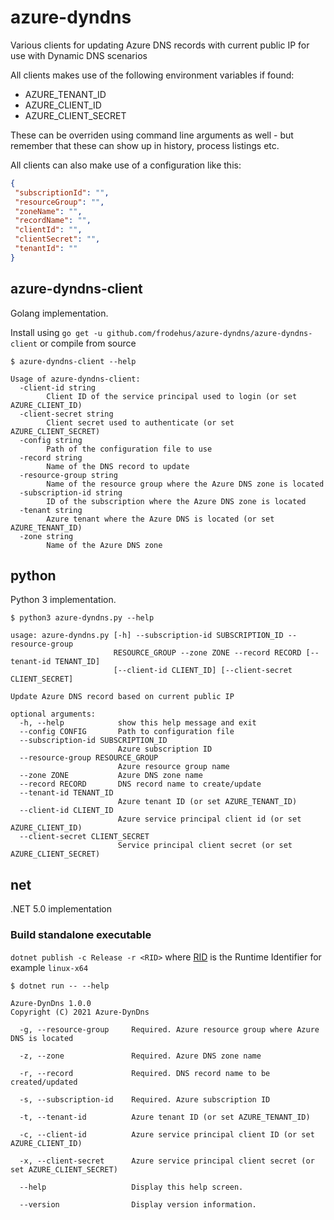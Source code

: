 # azure-dyndns

Various clients for updating Azure DNS records with current public IP for use with Dynamic DNS scenarios

All clients makes use of the following environment variables if found:

- AZURE_TENANT_ID
- AZURE_CLIENT_ID
- AZURE_CLIENT_SECRET

These can be overriden using command line arguments as well - but remember that these can show up in history, process listings etc.

All clients can also make use of a configuration like this:

```json
{
 "subscriptionId": "",
 "resourceGroup": "",
 "zoneName": "",
 "recordName": "",
 "clientId": "",
 "clientSecret": "",
 "tenantId": ""
}
```

## azure-dyndns-client

Golang implementation.

Install using `go get -u github.com/frodehus/azure-dyndns/azure-dyndns-client` or compile from source

```text
$ azure-dyndns-client --help

Usage of azure-dyndns-client:
  -client-id string
        Client ID of the service principal used to login (or set AZURE_CLIENT_ID)
  -client-secret string
        Client secret used to authenticate (or set AZURE_CLIENT_SECRET)
  -config string
        Path of the configuration file to use
  -record string
        Name of the DNS record to update
  -resource-group string
        Name of the resource group where the Azure DNS zone is located
  -subscription-id string
        ID of the subscription where the Azure DNS zone is located
  -tenant string
        Azure tenant where the Azure DNS is located (or set AZURE_TENANT_ID)
  -zone string
        Name of the Azure DNS zone
```


## python

Python 3 implementation.

```
$ python3 azure-dyndns.py --help  

usage: azure-dyndns.py [-h] --subscription-id SUBSCRIPTION_ID --resource-group
                       RESOURCE_GROUP --zone ZONE --record RECORD [--tenant-id TENANT_ID]
                       [--client-id CLIENT_ID] [--client-secret CLIENT_SECRET]

Update Azure DNS record based on current public IP

optional arguments:
  -h, --help            show this help message and exit
  --config CONFIG       Path to configuration file
  --subscription-id SUBSCRIPTION_ID
                        Azure subscription ID
  --resource-group RESOURCE_GROUP
                        Azure resource group name
  --zone ZONE           Azure DNS zone name
  --record RECORD       DNS record name to create/update
  --tenant-id TENANT_ID
                        Azure tenant ID (or set AZURE_TENANT_ID)
  --client-id CLIENT_ID
                        Azure service principal client id (or set AZURE_CLIENT_ID)
  --client-secret CLIENT_SECRET
                        Service principal client secret (or set AZURE_CLIENT_SECRET)
```

## net

.NET 5.0 implementation

### Build standalone executable

`dotnet publish -c Release -r <RID>` where [RID](https://docs.microsoft.com/en-us/dotnet/core/rid-catalog) is the Runtime Identifier for example `linux-x64`

```
$ dotnet run -- --help 

Azure-DynDns 1.0.0
Copyright (C) 2021 Azure-DynDns

  -g, --resource-group     Required. Azure resource group where Azure DNS is located

  -z, --zone               Required. Azure DNS zone name

  -r, --record             Required. DNS record name to be created/updated

  -s, --subscription-id    Required. Azure subscription ID

  -t, --tenant-id          Azure tenant ID (or set AZURE_TENANT_ID)

  -c, --client-id          Azure service principal client ID (or set AZURE_CLIENT_ID)

  -x, --client-secret      Azure service principal client secret (or set AZURE_CLIENT_SECRET)

  --help                   Display this help screen.

  --version                Display version information.

```
